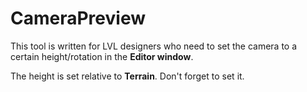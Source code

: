 # CameraPreview
This tool is written for LVL designers who need to set the camera to a certain height/rotation in the **Editor window**.

The height is set relative to **Terrain**. Don't forget to set it.
